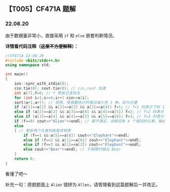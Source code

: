<head>
    <link rel="stylesheet" href="../main.css"/>
	<link rel="stylesheet" href="./highlight.min.css"/>
	<script src="./highlight.min.js"></script>
	<script>hljs.highlightAll();</script>
    <script src="https://cdn.mathjax.org/mathjax/latest/MathJax.js?config=TeX-AMS-MML_HTMLorMML" type="text/javascript"></script>
    <script type="text/x-mathjax-config">
        MathJax.Hub.Config({
            tex2jax: {
            skipTags: ['script', 'noscript', 'style', 'textarea', 'pre'],
            inlineMath: [['$','$']]
            }
        });
    </script>
</head>

## 【T005】CF471A 题解
### 22.08.20

由于数据量非常小，直接采用 ```if``` 和 ```else``` 嵌套判断情况。

**详情看代码注释（~~这里不方便解释~~）：**

```cpp
//CF471A 22-08-20
#include <bits/stdc++.h>
using namespace std;

int main() 
{
    ios::sync_with_stdio(0);
    cin.tie(0); cout.tie(0); // cin,cout 加速
    int a[7],f=0; // f 用来记录状态
    for (int i=1;i<=6;i++) cin>>a[i];
    sort(a+1,a+7); // 排序，使得要统计的情况减少至 3 种，较为方便
    if (a[1]==a[2] && a[2]==a[3] && a[3]==a[4]) f=1; // f=1 时表示下标 1-4 元素相等
    else if (a[2]==a[3] && a[3]==a[4] && a[4]==a[5]) f=2; // f=2 时表示下标 2-5 元素相等
    else if (a[3]==a[4] && a[4]==a[5] && a[5]==a[6]) f=3; // f=3 时表示下标 3-6 元素相等
    if (f==0) cout<<"Alien"<<endl; // 都不满足，说明没有 4 个相同的元素，输出 Alien
    else 
    { // 剩余两个元素判断是否相等
        if (f==1 && a[5]==a[6]) cout<<"Elephant"<<endl; 
        else if (f==2 && a[1]==a[6]) cout<<"Elephant"<<endl;
        else if (f==3 && a[1]==a[2]) cout<<"Elephant"<<endl;
        else cout<<"Bear"<<endl; // 不相等时输出 Bear
    }
    return 0;
} 
```

看懂了吧～

补充一句：原题题面上 ```Alien``` 错拼为 ```Allen```，请管理看到这篇题解后一并改正。

